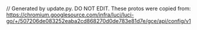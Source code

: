 // Generated by update.py. DO NOT EDIT.
These protos were copied from:
https://chromium.googlesource.com/infra/luci/luci-go/+/507206de083252eaba2cd868270d0de783e81d7e/gce/api/config/v1
